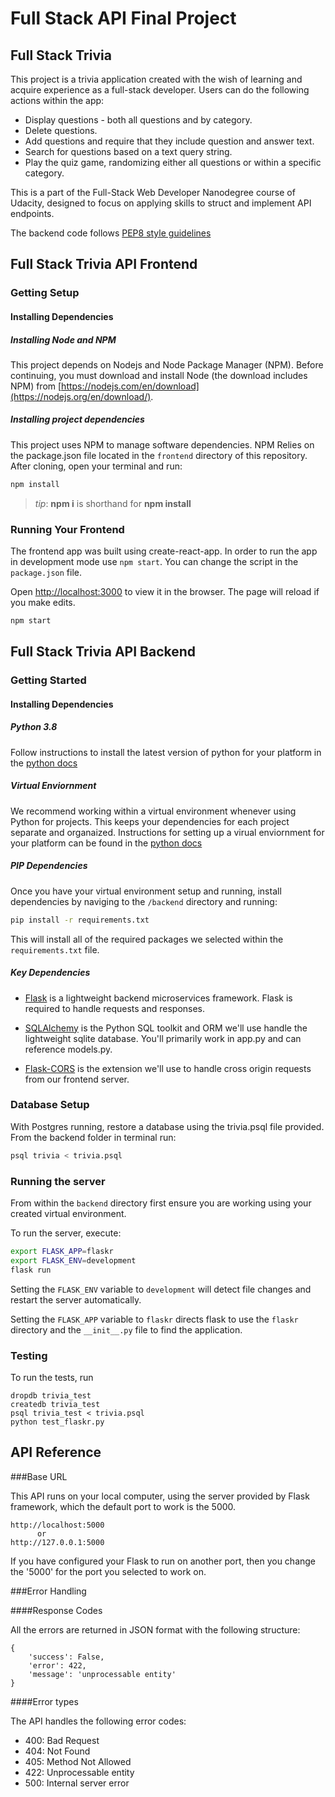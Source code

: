 # Full Stack API Final Project

## Full Stack Trivia

This project is a trivia application created with the wish of learning and acquire experience as a full-stack developer. 
Users can do the following actions within the app:

- Display questions - both all questions and by category. 
- Delete questions.
- Add questions and require that they include question and answer text.
- Search for questions based on a text query string.
- Play the quiz game, randomizing either all questions or within a specific category.

This is a part of the Full-Stack Web Developer Nanodegree course of Udacity, designed to focus on applying skills to struct and implement API endpoints.

The backend code follows [PEP8 style guidelines](https://www.python.org/dev/peps/pep-0008/)

## Full Stack Trivia API  Frontend

### Getting Setup

#### Installing Dependencies

##### Installing Node and NPM

This project depends on Nodejs and Node Package Manager (NPM). Before continuing, you must download and install Node (the download includes NPM) from [https://nodejs.com/en/download](https://nodejs.org/en/download/).

##### Installing project dependencies

This project uses NPM to manage software dependencies. NPM Relies on the package.json file located in the `frontend` directory of this repository. After cloning, open your terminal and run:

```bash
npm install
```

>_tip_: **npm i** is shorthand for **npm install**

### Running Your Frontend

The frontend app was built using create-react-app. In order to run the app in development mode use ```npm start```. You can change the script in the ```package.json``` file. 

Open [http://localhost:3000](http://localhost:3000) to view it in the browser. The page will reload if you make edits.<br>

```bash
npm start
```

## Full Stack Trivia API Backend

### Getting Started

#### Installing Dependencies

##### Python 3.8

Follow instructions to install the latest version of python for your platform in the [python docs](https://docs.python.org/3/using/unix.html#getting-and-installing-the-latest-version-of-python)

##### Virtual Enviornment

We recommend working within a virtual environment whenever using Python for projects. This keeps your dependencies for each project separate and organaized. Instructions for setting up a virual enviornment for your platform can be found in the [python docs](https://packaging.python.org/guides/installing-using-pip-and-virtual-environments/)

##### PIP Dependencies

Once you have your virtual environment setup and running, install dependencies by naviging to the `/backend` directory and running:

```bash
pip install -r requirements.txt
```

This will install all of the required packages we selected within the `requirements.txt` file.

##### Key Dependencies

- [Flask](http://flask.pocoo.org/)  is a lightweight backend microservices framework. Flask is required to handle requests and responses.

- [SQLAlchemy](https://www.sqlalchemy.org/) is the Python SQL toolkit and ORM we'll use handle the lightweight sqlite database. You'll primarily work in app.py and can reference models.py. 

- [Flask-CORS](https://flask-cors.readthedocs.io/en/latest/#) is the extension we'll use to handle cross origin requests from our frontend server. 

### Database Setup
With Postgres running, restore a database using the trivia.psql file provided. From the backend folder in terminal run:
```bash
psql trivia < trivia.psql
```

### Running the server

From within the `backend` directory first ensure you are working using your created virtual environment.

To run the server, execute:

```bash
export FLASK_APP=flaskr
export FLASK_ENV=development
flask run
```

Setting the `FLASK_ENV` variable to `development` will detect file changes and restart the server automatically.

Setting the `FLASK_APP` variable to `flaskr` directs flask to use the `flaskr` directory and the `__init__.py` file to find the application. 

### Testing
To run the tests, run
```
dropdb trivia_test
createdb trivia_test
psql trivia_test < trivia.psql
python test_flaskr.py
```

## API Reference

###Base URL

This API runs on your local computer, using the server provided by Flask framework, which the default port to work is the 5000.
```
http://localhost:5000
      or
http://127.0.0.1:5000
```
If you have configured your Flask to run on another port, then you change the '5000' for the port you selected to work on.

###Error Handling

####Response Codes

All the errors are returned in JSON format with the following structure:
```
{
	'success': False,
	'error': 422,
	'message': 'unprocessable entity'
}
```

####Error types

The API handles the following error codes:
  
- 400: Bad Request
- 404: Not Found
- 405: Method Not Allowed
- 422: Unprocessable entity
- 500: Internal server error
